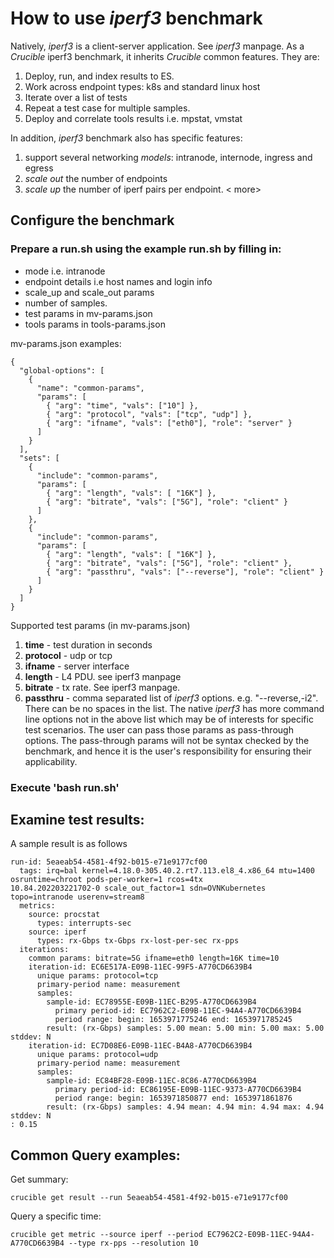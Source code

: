 # How to use *iperf3* benchmark

Natively, *iperf3* is a client-server application. See *iperf3* manpage. As a *Crucible* iperf3 benchmark, it inherits *Crucible* common features. They are:
 1. Deploy, run, and index results to ES.
 2. Work across endpoint types: k8s and standard linux host
 3. Iterate over a list of tests
 4. Repeat a test case for  multiple samples.
 5. Deploy and correlate tools results i.e. mpstat, vmstat

In addition, *iperf3* benchmark also has specific features:
 1. support several networking *models*: intranode, internode, ingress and egress
 2. *scale out* the number of endpoints
 3. *scale up* the number of iperf pairs per endpoint.
    < more>
## Configure the benchmark
### Prepare a run.sh using the example run.sh by filling in:
 - mode i.e. intranode
 - endpoint details i.e  host names and login info
 - scale_up and scale_out params
 - number of samples.
 - test params in mv-params.json
 - tools params in tools-params.json

mv-params.json examples:

	{
	  "global-options": [
	    {
	      "name": "common-params",
	      "params": [
	        { "arg": "time", "vals": ["10"] },
	        { "arg": "protocol", "vals": ["tcp", "udp"] },
	        { "arg": "ifname", "vals": ["eth0"], "role": "server" }
	      ]
	    }
	  ],
	  "sets": [
	    {
	      "include": "common-params",
	      "params": [
	        { "arg": "length", "vals": [ "16K"] },
	        { "arg": "bitrate", "vals": ["5G"], "role": "client" }
	      ]
	    },
	    {
	      "include": "common-params",
	      "params": [
	        { "arg": "length", "vals": [ "16K"] },
	        { "arg": "bitrate", "vals": ["5G"], "role": "client" },
	        { "arg": "passthru", "vals": ["--reverse"], "role": "client" }
	      ]
	    }
	  ]
	}

Supported test params (in mv-params.json)

 1. **time**        - test duration in seconds
 2. **protocol**  - udp or tcp
 3. **ifname**    - server interface 
 4. **length**     - L4 PDU. see iperf3 manpage 
 5. **bitrate**    - tx rate. See iperf3 manpage. 
 6. **passthru**   - comma separated list of *iperf3*  options. e.g. "--reverse,-i2". There can be no spaces in the list. The native *iperf3* has more command line options not in the above list which may be of interests for specific test scenarios. The user can pass those params as pass-through options. The pass-through params will not be syntax checked by the benchmark, and hence it is the user's responsibility for ensuring their applicability.

### Execute 'bash run.sh'

## Examine test results:
A sample result is as follows

	run-id: 5eaeab54-4581-4f92-b015-e71e9177cf00                                                                                         
	  tags: irq=bal kernel=4.18.0-305.40.2.rt7.113.el8_4.x86_64 mtu=1400 osruntime=chroot pods-per-worker=1 rcos=4tx                     10.84.202203221702-0 scale_out_factor=1 sdn=OVNKubernetes topo=intranode userenv=stream8                                             
	  metrics:                                                                                                                           
	    source: procstat                                                                                                                 
	      types: interrupts-sec                                                                                                          
	    source: iperf                                                                                                                    
	      types: rx-Gbps tx-Gbps rx-lost-per-sec rx-pps                                                                                  
	  iterations:                                                                                                                        
	    common params: bitrate=5G ifname=eth0 length=16K time=10 
	    iteration-id: EC6E517A-E09B-11EC-99F5-A770CD6639B4
	      unique params: protocol=tcp 
	      primary-period name: measurement
	      samples:
	        sample-id: EC78955E-E09B-11EC-B295-A770CD6639B4
	          primary period-id: EC7962C2-E09B-11EC-94A4-A770CD6639B4
	          period range: begin: 1653971775246 end: 1653971785245
	        result: (rx-Gbps) samples: 5.00 mean: 5.00 min: 5.00 max: 5.00 stddev: N
	    iteration-id: EC7D08E6-E09B-11EC-B4A8-A770CD6639B4
	      unique params: protocol=udp 
	      primary-period name: measurement
	      samples:
	        sample-id: EC84BF28-E09B-11EC-8C86-A770CD6639B4
	          primary period-id: EC86195E-E09B-11EC-9373-A770CD6639B4
	          period range: begin: 1653971850877 end: 1653971861876
	        result: (rx-Gbps) samples: 4.94 mean: 4.94 min: 4.94 max: 4.94 stddev: N
	: 0.15
	      
## Common Query examples:
Get summary:

	crucible get result --run 5eaeab54-4581-4f92-b015-e71e9177cf00
Query a specific time:

	crucible get metric --source iperf --period EC7962C2-E09B-11EC-94A4-A770CD6639B4 --type rx-pps --resolution 10

